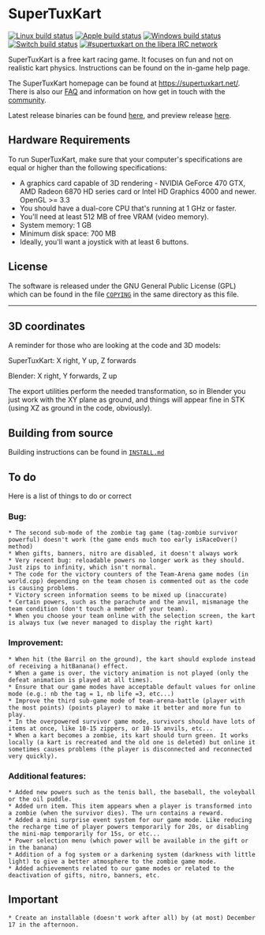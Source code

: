 # SuperTuxKart
[![Linux build status](https://github.com/supertuxkart/stk-code/actions/workflows/linux.yml/badge.svg)](https://github.com/supertuxkart/stk-code/actions/workflows/linux.yml)
[![Apple build status](https://github.com/supertuxkart/stk-code/actions/workflows/apple.yml/badge.svg)](https://github.com/supertuxkart/stk-code/actions/workflows/apple.yml)
[![Windows build status](https://github.com/supertuxkart/stk-code/actions/workflows/windows.yml/badge.svg)](https://github.com/supertuxkart/stk-code/actions/workflows/windows.yml)
[![Switch build status](https://github.com/supertuxkart/stk-code/actions/workflows/switch.yml/badge.svg)](https://github.com/supertuxkart/stk-code/actions/workflows/switch.yml)
[![#supertuxkart on the libera IRC network](https://img.shields.io/badge/libera-%23supertuxkart-brightgreen.svg)](https://web.libera.chat/?channels=#supertuxkart)

SuperTuxKart is a free kart racing game. It focuses on fun and not on realistic kart physics. Instructions can be found on the in-game help page.

The SuperTuxKart homepage can be found at <https://supertuxkart.net/>. There is also our [FAQ](https://supertuxkart.net/FAQ) and information on how get in touch with the [community](https://supertuxkart.net/Community).

Latest release binaries can be found [here](https://github.com/supertuxkart/stk-code/releases/latest), and preview release [here](https://github.com/supertuxkart/stk-code/releases/preview).

## Hardware Requirements
To run SuperTuxKart, make sure that your computer's specifications are equal or higher than the following specifications:

* A graphics card capable of 3D rendering - NVIDIA GeForce 470 GTX, AMD Radeon 6870 HD series card or Intel HD Graphics 4000 and newer. OpenGL >= 3.3
* You should have a dual-core CPU that's running at 1 GHz or faster.
* You'll need at least 512 MB of free VRAM (video memory).
* System memory: 1 GB
* Minimum disk space: 700 MB
* Ideally, you'll want a joystick with at least 6 buttons.

## License
The software is released under the GNU General Public License (GPL) which can be found in the file [`COPYING`](/COPYING) in the same directory as this file.

---

## 3D coordinates
A reminder for those who are looking at the code and 3D models:

SuperTuxKart: X right, Y up, Z forwards

Blender: X right, Y forwards, Z up

The export utilities  perform the needed transformation, so in Blender you just work with the XY plane as ground, and things will appear fine in STK (using XZ as ground in the code, obviously).

## Building from source

Building instructions can be found in [`INSTALL.md`](/INSTALL.md)

## To do 
Here is a list of things to do or correct 

### Bug:
	* The second sub-mode of the zombie tag game (tag-zombie survivor powerful) doesn't work (the game ends much too early isRaceOver() method)
	* When gifts, banners, nitro are disabled, it doesn't always work 
	* Very recent bug: reloadable powers no longer work as they should. Just zips to infinity, which isn't normal. 
	* The code for the victory counters of the Team-Arena game modes (in world.cpp) depending on the team chosen is commented out as the code is causing problems. 
	* Victory screen information seems to be mixed up (inaccurate) 
	* Certain powers, such as the parachute and the anvil, mismanage the team condition (don't touch a member of your team).
	* When you choose your team online with the selection screen, the kart is always tux (we never managed to display the right kart)

### Improvement:
	* When hit (the Barril on the ground), the kart should explode instead of receiving a hitBanana() effect.
	* When a game is over, the victory animation is not played (only the defeat animation is played at all times).
	* Ensure that our game modes have acceptable default values for online mode (e.g.: nb the tag = 1, nb life =3, etc...)
	* Improve the third sub-game mode of team-arena-battle (player with the most points) (points player) to make it better and more fun to play.
	* In the overpowered survivor game mode, survivors should have lots of items at once, like 10-15 zippers, or 10-15 anvils, etc...
	* When a kart becomes a zombie, its kart should turn green. It works locally (a kart is recreated and the old one is deleted) but online it sometimes causes problems (the player is disconnected and reconnected very quickly). 

### Additional features:
	* Added new powers such as the tenis ball, the baseball, the voleyball or the oil puddle.
	* Added urn item. This item appears when a player is transformed into a zombie (when the survivor dies). The urn contains a reward. 
	* Added a mini surprise event system for our game mode. Like reducing the recharge time of player powers temporarily for 20s, or disabling the mini-map temporarily for 15s, or etc...
	* Power selection menu (which power will be available in the gift or in the banana)
	* Addition of a fog system or a darkening system (darkness with little light) to give a better atmosphere to the zombie game mode.
	* Added achievements related to our game modes or related to the deactivation of gifts, nitro, banners, etc.

## Important 
	* Create an installable (doesn't work after all) by (at most) December 17 in the afternoon.
